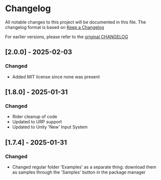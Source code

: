 # Changelog

All notable changes to this project will be documented in this file.
The changelog format is based on [Keep a Changelog](https://keepachangelog.com/en/1.0.0/)

For earlier versions, please refer to the [original CHANGELOG](https://github.com/DanielEverland/ScriptableObject-Architecture/releases)


## [2.0.0] - 2025-02-03
### Changed
- Added MIT license since none was present



## [1.8.0] - 2025-01-31
### Changed
- Rider cleanup of code
- Updated to URP support
- Updated to Unity 'New' Input System


## [1.7.4] - 2025-01-31
### Changed
- Changed regular folder 'Examples' as a separate thing: download them as samples through the 'Samples' button in the package manager